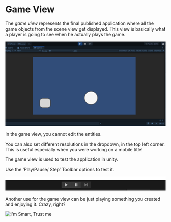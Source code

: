 #  Game View

The *game view* represents the final published application where all the game objects from the scene view get displayed. This view is basically what a player is going to see when he actually plays the game.
    
![gameview](./Images/gameview.png)
    
In the game view, you cannot edit the entities.

You can also set different resolutions in the dropdown, in the top left corner. This is useful especially when you were working on a mobile title!

The game view is used to test the application in unity.

Use the ‘Play/Pause/ Step’ Toolbar options to test it.
    
![gameviewtoolbar](./Images/gameviewtoolbar.png)

Another use for the game view can be just playing something you created and enjoying it. Crazy, right?

![I'm Smart, Trust me](https://media.giphy.com/media/VEsfbW0pBu145PPhOi/giphy.gif)